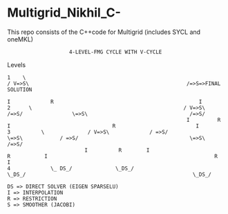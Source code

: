 # Multigrid_Nikhil_C-
This repo consists of the C++code for Multigrid (includes SYCL and oneMKL)

						4-LEVEL-FMG CYCLE WITH V-CYCLE
  Levels

	1	 \																	                                           / V=>S\								                     /=>S=>FINAL SOLUTION
																			                                           I		     R								                 I
	2	   \							                     / V=>S\					               /=>S/		        \=>S\					              /=>S/
										                      I		    R				              	I					              R				             I
	3		   \		      / V=>S\		      / =>S/		      \=>S\		       / =>S/					                 \=>S\		     /=>S/
					         I		    R	     I					            R		    I								                       R		  I
	4		      \_ DS_/		       \_DS_/					                \_DS_/								                        \_DS_/
	      
	DS => DIRECT SOLVER (EIGEN SPARSELU)
	I => INTERPOLATION
	R => RESTRICTION
	S => SMOOTHER (JACOBI)	
